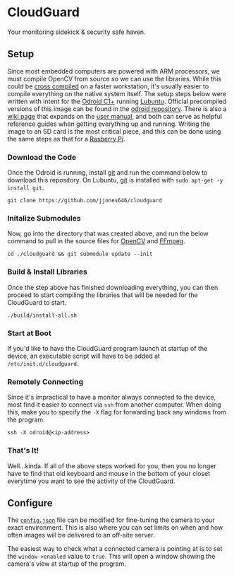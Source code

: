 # CloudGuard

Your monitoring sidekick &amp; security safe haven.


## Setup

Since most embedded computers are powered with ARM processors, we must compile OpenCV from source so we can use the libraries. While this could be [cross compiled](https://github.com/Itseez/opencv/tree/master/platforms) on a faster workstation, it's usually easier to compile everything on the native system itself. The setup steps below were written with intent for the [Odroid C1+](http://ameridroid.com/products/odroid-c1) running [Lubuntu](http://lubuntu.net/). Official precompiled versions of this image can be found in the [odroid repository](https://odroid.in/ubuntu_14.04lts/). There is also a [wiki page](http://odroid.com/dokuwiki/doku.php?id=en:odroid-c1) that expands on the [user manual](http://magazine.odroid.com/assets/manual/c1/pdf/odroid-c1-user-manual.pdf), and both can serve as helpful reference guides when getting everything up and running. Writing the image to an SD card is the most critical piece, and this can be done using the same steps as that for a [Rasberry Pi](https://www.raspberrypi.org/documentation/installation/installing-images/linux.md).


### Download the Code

Once the Odroid is running, install [git](https://git-scm.com/) and run the command below to download this repository. On Lubuntu, [git](https://git-scm.com/) is installed with `sudo apt-get -y install git`.

```
git clone https://github.com/jjones646/cloudguard
```

### Initalize Submodules

Now, go into the directory that was created above, and run the below command to pull in the source files for [OpenCV](https://github.com/Itseez/opencv) and [FFmpeg](https://github.com/FFmpeg/FFmpeg).

```
cd ./cloudguard && git submodule update --init
```

### Build & Install Libraries

Once the step above has finished downloading everything, you can then proceed to start compiling the libraries that will be needed for the CloudGuard to start.

```
./build/install-all.sh
```

### Start at Boot

If you'd like to have the CloudGuard program launch at startup of the device, an executable script will have to be added at `/etc/init.d/cloudguard`.

### Remotely Connecting

Since it's impractical to have a monitor always connected to the device, most find it easier to connect via `ssh` from another computer. When doing this, make you to specify the `-X` flag for forwarding back any windows from the program.

```
ssh -X odroid@<ip-address>
```

### That's It!

Well...kinda. If all of the above steps worked for you, then you no longer have to find that old keyboard and mouse in the bottom of your closet everytime you want to see the activity of the CloudGuard.

## Configure

The [`config.json`](./config.json) file can be modified for fine-tuning the camera to your exact environment. This is also where you can set limits on when and how often images will be delivered to an off-site server.

The easiest way to check what a connected camera is pointing at is to set the `window->enabled` value to `true`. This will open a window showing the camera's view at startup of the program. 

